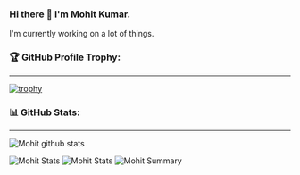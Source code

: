 ### Hi there 👋 I'm Mohit Kumar. 

I'm currently working on a lot of things.

### 🏆 GitHub Profile Trophy:
---

[![trophy](https://github-profile-trophy.vercel.app/?username=mkayfour&column=8&no-frame=true)](https://github.com/ryo-ma/github-profile-trophy)


### 📊 GitHub Stats:
---
![Mohit github stats](https://github-readme-stats.vercel.app/api?username=mkayfour&theme=radical&show_icons=true&count_private=true)

![Mohit Stats](https://github-profile-summary-cards.vercel.app/api/cards/repos-per-language?username=mkayfour&theme=solarized_dark)
![Mohit Stats](https://github-profile-summary-cards.vercel.app/api/cards/most-commit-language?username=mkayfour&theme=solarized_dark)
![Mohit Summary](https://github-profile-summary-cards.vercel.app/api/cards/profile-details?username=mkayfour&theme=solarized_dark)
